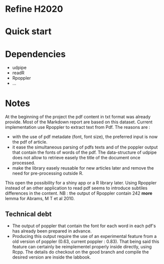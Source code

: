 # Refine H2020


# Quick start


# Dependencies

* udpipe
* readR
* Rpoppler
* ...

# Notes

At the beginning of the project the pdf content in txt format was already provide. Most of the Markdown report are based on this dataset.
Current implementation use Rpoppler to extract text from Pdf. The reasons are :

* with the use of pdf metadate (font, font size), the preferred input is now the pdf of article.
* it ease the simultaneous parsing of pdfs texts and of the poppler output that contain the fonts of words of the pdf. 
The data-structure of udpipe does not allow to retrieve easely the title of the document once processed.
* make the library easely reusable for new articles later and remove the need for pre-processing outside R.

This open the possibility for a shiny app or a R library later.
Using Rpoppler instead of an other application to read pdf seems to introduce subtiles differences in the content. 
NB : the output of Rpoppler contain 242 **more** lemma for Abrams, M T et al 2010. 


## Technical debt 

* The output of poppler that contain the font for each word in each pdf's has already been prepared in advance. 
* Producing this output require the use of an experimental feature from a old version of poppler (0.63, current poppler : 0.83).
That being said this feature can certainly be reimplementel properly inside directly, using Rcpp.
The details do checkout on the good branch and compile the desired version are inside the labbook.

